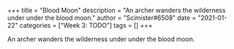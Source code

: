 +++
title = "Blood Moon"
description = "An archer wanders the wilderness under under the blood moon."
author = "Scimister#6508"
date = "2021-01-22"
categories = ["Week 3: TODO"]
tags = []
+++

An archer wanders the wilderness under under the blood moon.
